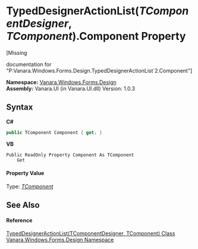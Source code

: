 # TypedDesignerActionList(*TComponentDesigner*, *TComponent*).Component Property 
 

\[Missing <summary> documentation for "P:Vanara.Windows.Forms.Design.TypedDesignerActionList`2.Component"\]

**Namespace:**&nbsp;<a href="47183544-7c44-c1e2-cf57-c68e49a55933">Vanara.Windows.Forms.Design</a><br />**Assembly:**&nbsp;Vanara.UI (in Vanara.UI.dll) Version: 1.0.3

## Syntax

**C#**<br />
``` C#
public TComponent Component { get; }
```

**VB**<br />
``` VB
Public ReadOnly Property Component As TComponent
	Get
```


#### Property Value
Type: <a href="8c317f6f-f124-d8fe-679a-822f802f6e79">*TComponent*</a>

## See Also


#### Reference
<a href="8c317f6f-f124-d8fe-679a-822f802f6e79">TypedDesignerActionList(TComponentDesigner, TComponent) Class</a><br /><a href="47183544-7c44-c1e2-cf57-c68e49a55933">Vanara.Windows.Forms.Design Namespace</a><br />
